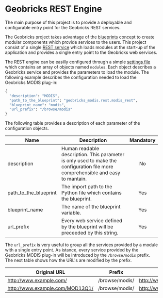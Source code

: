 Geobricks REST Engine
=====================

The main purpose of this project is to provide a deployable and configurable entry point for the Geobricks REST services. 

The Geobricks project takes advantage of the [blueprints](http://flask.pocoo.org/docs/0.10/blueprints/) concept to create modular components which provide services to the users. This project consist of a single [REST service](../blob/master/geobricks_rest_engine/rest/engine.py) which loads modules at the start-up of the application and provides a single entry point to the Geobricks web services. 

The REST engine can be easilly configured through a simple [settings file](https://github.com/geobricks/geobricks_rest_engine/blob/master/geobricks_rest_engine/config/settings.py) which contains an array of objects named `modules`. Each object describes a Geobricks service and provides the parameters to load the module. The following example describes the configuration needed to load the Geobricks MODIS plug-in:
```python
{
  "description": "MODIS",
  "path_to_the_blueprint": "geobricks_modis.rest.modis_rest",
  "blueprint_name": "modis",
  "url_prefix": "/browse/modis"
}
```
The following table provides a description of each parameter of the configuration objects.

|Name|Description|Mandatory|
|--------------|-----------|:-------:|
|description|Human readable description. This parameter is only used to make the configuration file more comprehensible and easy to mantain.|No|
|path_to_the_blueprint|The import path to the Python file which contains the blueprint.|Yes|
|blueprint_name|The name of the blueprint variable.|Yes|
|url_prefix|Every web service defined by the blueprint will be preceeded by this string. |Yes|

The `url_prefix` is very useful to group all the services provided by a module with a single entry point. As istance, every service provided by the Geobricks MODIS plug-in will be introduced by the `/browse/modis` prefix. The next table shows how the URL's are modified by the prefix.

|Original URL|Prefix|REST Engine URL|
|------------|------|---------------|
|http://www.example.com/|/browse/modis/|http://www.example.com/browse/modis/|
|http://www.example.com/MOD13Q1/|/browse/modis/|http://www.example.com/browse/modis/MOD13Q1/|

